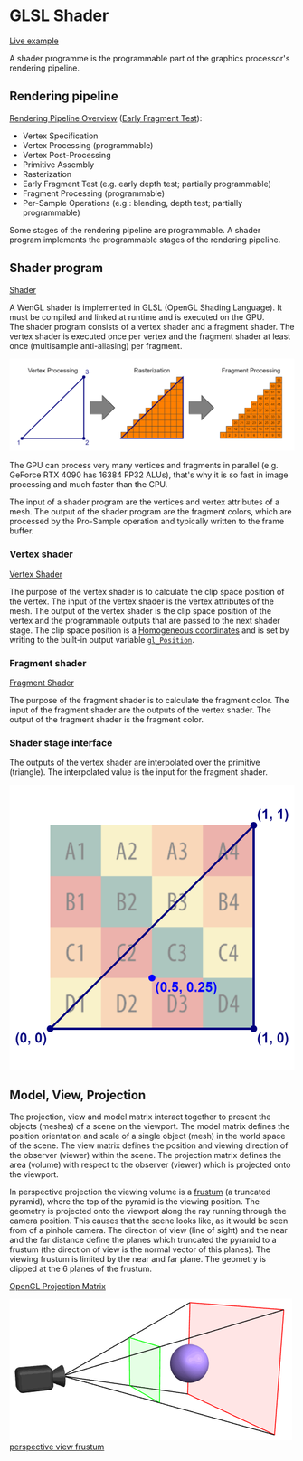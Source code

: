 # GLSL Shader

[Live example](https://roomle.github.io/dev-talk-shader-webgl2/dist/client/)

A shader programme is the programmable part of the graphics processor's rendering pipeline.

## Rendering pipeline

[Rendering Pipeline Overview](https://www.khronos.org/opengl/wiki/Rendering_Pipeline_Overview) ([Early Fragment Test](https://www.khronos.org/opengl/wiki/Early_Fragment_Test)):

- Vertex Specification
- Vertex Processing (programmable)
- Vertex Post-Processing
- Primitive Assembly
- Rasterization
- Early Fragment Test (e.g. early depth test; partially programmable)
- Fragment Processing (programmable)
- Per-Sample Operations (e.g.: blending, depth test; partially programmable)

Some stages of the rendering pipeline are programmable. A shader program implements the programmable stages of the rendering pipeline.

## Shader program

[Shader](https://www.khronos.org/opengl/wiki/Shader)

A WenGL shader is implemented in GLSL (OpenGL Shading Language). It must be compiled and linked at runtime and is executed on the GPU.  
The shader program consists of a vertex shader and a fragment shader. The vertex shader is executed once per vertex and the fragment shader at least once (multisample anti-aliasing) per fragment.

![rasterization](./docs/rasterization.png)

The GPU can process very many vertices and fragments in parallel (e.g. GeForce RTX 4090 has 16384 FP32 ALUs), that's why it is so fast in image processing and much faster than the CPU.

The input of a shader program are the vertices and vertex attributes of a mesh. The output of the shader program are the fragment colors, which are processed by the Pro-Sample operation and typically written to the frame buffer.

### Vertex shader

[Vertex Shader](https://www.khronos.org/opengl/wiki/Vertex_Shader)

The purpose of the vertex shader is to calculate the clip space position of the vertex.
The input of the vertex shader is the vertex attributes of the mesh.
The output of the vertex shader is the clip space position of the vertex and the programmable outputs that are passed to the next shader stage.
The clip space position is a [Homogeneous coordinates](https://en.wikipedia.org/wiki/Homogeneous_coordinates) and is set by writing to the built-in output variable [`gl_Position`](https://registry.khronos.org/OpenGL-Refpages/gl4/html/gl_Position.xhtml).

### Fragment shader

[Fragment Shader](https://www.khronos.org/opengl/wiki/Fragment_Shader)

The purpose of the fragment shader is to calculate the fragment color.
The input of the fragment shader are the outputs of the vertex shader.
The output of the fragment shader is the fragment color.

### Shader stage interface

The outputs of the vertex shader are interpolated over the primitive (triangle). The interpolated value is the input for the fragment shader.

![interpolation](./docs/interpolation.png)

## Model, View, Projection

The projection, view and model matrix interact together to present the objects (meshes) of a scene on the viewport.
The model matrix defines the position orientation and scale of a single object (mesh) in the world space of the scene.
The view matrix defines the position and viewing direction of the observer (viewer) within the scene.
The projection matrix defines the area (volume) with respect to the observer (viewer) which is projected onto the viewport.

In perspective projection the viewing volume is a [frustum](https://en.wikipedia.org/wiki/Viewing_frustum) (a truncated pyramid), where the top of the pyramid is the viewing position. The geometry is projected onto the viewport along the ray running through the camera position. This causes that the scene looks like, as it would be seen from of a pinhole camera.
The direction of view (line of sight) and the near and the far distance define the planes which truncated the pyramid to a frustum (the direction of view is the normal vector of this planes).
The viewing frustum is limited by the near and far plane. The geometry is clipped at the 6 planes of the frustum.

[OpenGL Projection Matrix](http://www.songho.ca/opengl/gl_projectionmatrix.html)

[![perspective view frustum](./docs/perspective_view_frustum.gif)](https://rabbid76.github.io/graphics-snippets/example/threejs/three_perspective.html)  
[perspective view frustum](https://rabbid76.github.io/graphics-snippets/example/threejs/three_perspective.html)